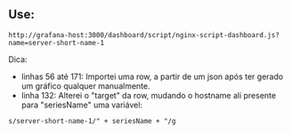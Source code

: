 
## Use:
```
http://grafana-host:3000/dashboard/script/nginx-script-dashboard.js?name=server-short-name-1
```

Dica:

* linhas 56 até 171: Importei uma row, a partir de um json após ter gerado um gráfico qualquer manualmente.
* linha 132: Alterei o "target" da row, mudando o hostname ali presente para "seriesName" uma variável: 
```
s/server-short-name-1/" + seriesName + "/g
``` 
